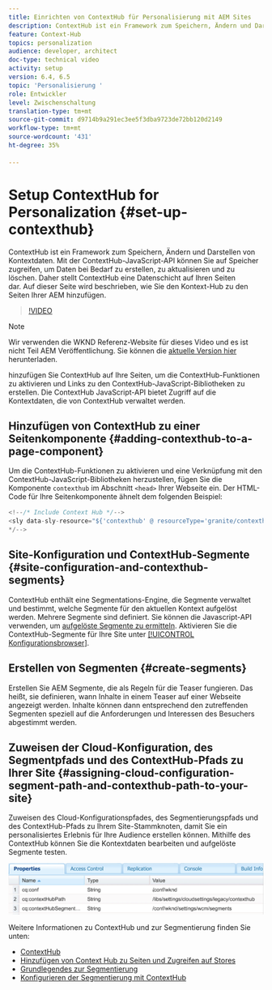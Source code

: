 ```yaml
---
title: Einrichten von ContextHub für Personalisierung mit AEM Sites
description: ContextHub ist ein Framework zum Speichern, Ändern und Darstellen von Kontextdaten. Mit der ContextHub-JavaScript-API können Sie auf Speicher zugreifen, um Daten bei Bedarf zu erstellen, zu aktualisieren und zu löschen. Daher stellt ContextHub eine Datenschicht auf Ihren Seiten dar. Auf dieser Seite wird beschrieben, wie Sie den Kontext-Hub zu den Seiten Ihrer AEM hinzufügen.
feature: Context-Hub
topics: personalization
audience: developer, architect
doc-type: technical video
activity: setup
version: 6.4, 6.5
topic: 'Personalisierung '
role: Entwickler
level: Zwischenschaltung
translation-type: tm+mt
source-git-commit: d9714b9a291ec3ee5f3dba9723de72bb120d2149
workflow-type: tm+mt
source-wordcount: '431'
ht-degree: 35%

---
```



# Setup ContextHub for Personalization {#set-up-contexthub}

ContextHub ist ein Framework zum Speichern, Ändern und Darstellen von Kontextdaten. Mit der ContextHub-JavaScript-API können Sie auf Speicher zugreifen, um Daten bei Bedarf zu erstellen, zu aktualisieren und zu löschen. Daher stellt ContextHub eine Datenschicht auf Ihren Seiten dar. Auf dieser Seite wird beschrieben, wie Sie den Kontext-Hub zu den Seiten Ihrer AEM hinzufügen.

>[!VIDEO](https://video.tv.adobe.com/v/23765/?quality=9&learn=on)

>[!NOTE]
>
>Wir verwenden die WKND Referenz-Website für dieses Video und es ist nicht Teil AEM Veröffentlichung. Sie können die [aktuelle Version hier](https://github.com/adobe/aem-guides-wknd/releases) herunterladen.

hinzufügen Sie ContextHub auf Ihre Seiten, um die ContextHub-Funktionen zu aktivieren und Links zu den ContextHub-JavaScript-Bibliotheken zu erstellen. Die ContextHub JavaScript-API bietet Zugriff auf die Kontextdaten, die von ContextHub verwaltet werden.

## Hinzufügen von ContextHub zu einer Seitenkomponente {#adding-contexthub-to-a-page-component}

Um die ContextHub-Funktionen zu aktivieren und eine Verknüpfung mit den ContextHub-JavaScript-Bibliotheken herzustellen, fügen Sie die Komponente `contexthub` im Abschnitt `<head>` Ihrer Webseite ein. Der HTML-Code für Ihre Seitenkomponente ähnelt dem folgenden Beispiel:

```java
<!--/* Include Context Hub */-->
<sly data-sly-resource="${'contexthub' @ resourceType='granite/contexthub/components/contexthub'}"/>
*/-->
```

## Site-Konfiguration und ContextHub-Segmente {#site-configuration-and-contexthub-segments}

ContextHub enthält eine Segmentations-Engine, die Segmente verwaltet und bestimmt, welche Segmente für den aktuellen Kontext aufgelöst werden. Mehrere Segmente sind definiert. Sie können die Javascript-API verwenden, um [aufgelöste Segmente zu ermitteln](https://helpx.adobe.com/experience-manager/6-5/sites/developing/using/ch-adding.html#DeterminingResolvedContextHubSegments). Aktivieren Sie die ContextHub-Segmente für Ihre Site unter [[!UICONTROL Konfigurationsbrowser]](https://docs.adobe.com/content/help/de-DE/experience-manager-cloud-service/implementing/developing/configurations.html).

## Erstellen von Segmenten {#create-segments}

Erstellen Sie AEM Segmente, die als Regeln für die Teaser fungieren. Das heißt, sie definieren, wann Inhalte in einem Teaser auf einer Webseite angezeigt werden. Inhalte können dann entsprechend den zutreffenden Segmenten speziell auf die Anforderungen und Interessen des Besuchers abgestimmt werden.

## Zuweisen der Cloud-Konfiguration, des Segmentpfads und des ContextHub-Pfads zu Ihrer Site {#assigning-cloud-configuration-segment-path-and-contexthub-path-to-your-site}

Zuweisen des Cloud-Konfigurationspfades, des Segmentierungspfads und des ContextHub-Pfads zu Ihrem Site-Stammknoten, damit Sie ein personalisiertes Erlebnis für Ihre Audience erstellen können. Mithilfe des ContextHub können Sie die Kontextdaten bearbeiten und aufgelöste Segmente testen.

![CRXDE Lite](assets/crx-de-properties.png) 

Weitere Informationen zu ContextHub und zur Segmentierung finden Sie unten:

* [ContextHub](https://helpx.adobe.com/experience-manager/6-5/sites/developing/using/contexthub.html)
* [Hinzufügen von Context Hub zu Seiten und Zugreifen auf Stores](https://helpx.adobe.com/experience-manager/6-5/sites/developing/using/ch-adding.html)
* [Grundlegendes zur Segmentierung](https://helpx.adobe.com/experience-manager/6-5/sites/classic-ui-authoring/using/classic-personalization-campaigns-segmentation.html)
* [Konfigurieren der Segmentierung mit ContextHub](https://helpx.adobe.com/experience-manager/6-5/sites/administering/using/segmentation.html)

